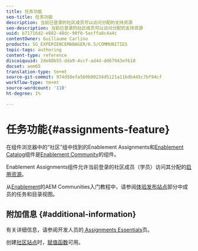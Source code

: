 ```yaml
---
title: 任务功能
seo-title: 任务功能
description: 当前已登录的社区成员可以访问分配的支持资源
seo-description: 当前已登录的社区成员可以访问分配的支持资源
uuid: b71716d2-e882-48dc-90f0-5ecffa8c4a4c
contentOwner: Guillaume Carlino
products: SG_EXPERIENCEMANAGER/6.5/COMMUNITIES
topic-tags: authoring
content-type: reference
discoiquuid: 2de88b55-dda9-4ccf-ad4d-dd67943ef610
docset: aem65
translation-type: tm+mt
source-git-commit: 974d58efa560b90234d5121a11bdb445c7bf94cf
workflow-type: tm+mt
source-wordcount: '110'
ht-degree: 1%

---
```



# 任务功能{#assignments-feature}

在组件浏览器中的“社区”组中找到的Enablement Assignments和[Enablement Catalog](/help/communities/catalog.md)组件是[Enablement Community](/help/communities/overview.md#enablement-community)的组件。

Enablement Assignments组件允许当前登录的社区成员（学员）访问其分配的[启用资源](/help/communities/resources.md)。

从[Enablement](/help/communities/getting-started-enablement.md)的AEM Communities入门教程中，请参阅[体验发布站点](/help/communities/enablement-published-site.md)部分中成员的任务和目录视图。

## 附加信息 {#additional-information}

有关详细信息，请参阅开发人员的[ Assignments Essentials](/help/communities/essentials-assignments.md)页。

创建[社区站点](/help/communities/sites-console.md)时，[赋值函数](/help/communities/functions.md#assignments-function)可用。

